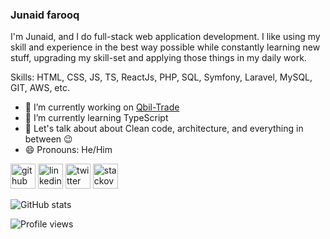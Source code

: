 ### Junaid farooq

I'm Junaid, and I do full-stack web application development. I like using my skill and experience in the best way possible while constantly learning new stuff, upgrading my skill-set and applying those things in my daily work.

Skills: HTML, CSS, JS, TS, ReactJs, PHP, SQL, Symfony, Laravel, MySQL, GIT, AWS, etc.

- 🔭 I’m currently working on [Qbil-Trade](https://github.com/qbilSoftware/qbil-trade/)
- 🌱 I’m currently learning TypeScript
- 💬 Let's talk about about Clean code, architecture, and everything in between 😉
- 😄 Pronouns: He/Him


[<img src='https://cdn.jsdelivr.net/npm/simple-icons@3.0.1/icons/github.svg' alt='github' height='40'>](https://github.com/junaidbinfarooq)  [<img src='https://cdn.jsdelivr.net/npm/simple-icons@3.0.1/icons/linkedin.svg' alt='linkedin' height='40'>](https://www.linkedin.com/in/junaidulislam/)  [<img src='https://cdn.jsdelivr.net/npm/simple-icons@3.0.1/icons/twitter.svg' alt='twitter' height='40'>](https://twitter.com/junaid_ul_islam)  [<img src='https://cdn.jsdelivr.net/npm/simple-icons@3.0.1/icons/stackoverflow.svg' alt='stackoverflow' height='40'>](https://stackoverflow.com/users/3495265)  

![GitHub stats](https://github-readme-stats.vercel.app/api?username=junaidbinfarooq&count_private=true&show_icons=true&theme=radical)  

![Profile views](https://gpvc.arturio.dev/junaidbinfarooq)  
